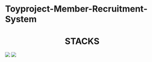 # Toyproject-Member-Recruitment-System
 
<div align=center><h1>STACKS</h1></div>
<div align=cneter>
<img src="https://img.shields.io/badge/react-61DAFB?style=for-the-badge&logo=react&logoColor=black">
<img src="https://img.shields.io/badge/node.js-339933?style=for-the-badge&logo=Node.js&logoColor=white">
</div>
